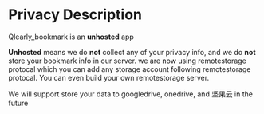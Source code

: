 # Privacy Description
Qlearly_bookmark is an **unhosted** app

**Unhosted** means we do **not** collect any of your privacy info, and we do **not** store your bookmark info in our server.
we are now using remotestorage protocal which you can add any storage account following remotestorage protocal. You can even build your own remotestorage server.

We will support store your data to googledrive, onedrive, and 坚果云 in the future
